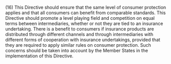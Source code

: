 (16) This Directive should ensure that the same level of consumer protection applies and that all consumers can benefit from comparable standards. This Directive should promote a level playing field and competition on equal terms between intermediaries, whether or not they are tied to an insurance undertaking. There is a benefit to consumers if insurance products are distributed through different channels and through intermediaries with different forms of cooperation with insurance undertakings, provided that they are required to apply similar rules on consumer protection. Such concerns should be taken into account by the Member States in the implementation of this Directive.